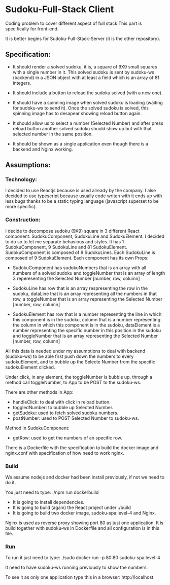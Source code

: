 # Sudoku-Full-Stack Client
Coding problem to cover different aspect of full stack
This part is specifically for front-end.

It is better begins for Sudoku-Full-Stack-Server (it is the other repository).

## Specification:

- It should render a solved sudoku, it is, a square of 9X9 small squares with a single number in it.
This solved sudoku is sent by sudoku-ws (backend) in a JSON object with at least a field which is an
array of 81 integers.

- It should include a button to reload the sudoku solved (with a new one).

- It should have a spinning image when solved sudoku is loading (waiting for sudoku-ws to send it). Once the solved
sudoku is solved, this spinning image has to desapear showing reload button again.

- It should allow us to select a number (Selected Number) and after press reload button another solved sudoku should
show up but with that selected number in the same position.

- It should be shown as a single application even though there is a backend and Nginx working.

## Assumptions:

### Technology: 
I decided to use Reactjs because is used already by the company. I alse decided to use typescript because usually 
code writen with it ends up with less bugs thanks to be a static typing language (javascript superset to be more specific).

### Construction: 
I decide to decompose sudoku (9X9) square in 3 different React component: SudokuComponent, SudokuLine and SudokuElement.
I decided to do so to let me separate behavious and styles.
It has 1 SudokuComponent, 9 SudokuLine and 81 SudokuElement.
SudokuComponent is composed of 9 SudokuLines.
Each SudokuLine is composed of 9 SudokuElement.
Each component has its own Props: 

- SudokuComponent has sudokuNumbers that is an array with all numbers of a solved sudoku and toggleNumber that is 
an array of length 3 reperesenting the Selected Number [number, row, column]

- SudokuLine has row that is an array respresenting the row in the sudoku, dataLine that is an array representing all the
numbers in that row, a toggleNumber that is an array representing the Selected Number [number, row, column]

- SudokuElement has row that is a number representing the line in which this component is in the sudoku, column that is a
number representing the column in which this component is in the sudoku, dataElement is a number representing the
specific number in this position in the sudoku and toggleNumber that is an array representing the Selected Number [number,
row, column]

All this data is needed under my assumptions to deal with backend (sudoku-ws) to be able first push down the numbers to every
sudokuElement, and to bubble up the Selecte Number from the specific sudokuElement clicked.

Under click, in any element, the toggleNumber is bubble up, through a method call toggleNumber, to App to be POST to the sudoku-ws.

There are other methods in App:
- handleClick: to deal with click in reload button.
- toggledNumber: to bubble up Selected Number.
- getSudoku: used to fetch solved sudoku numbers.
- postNumber: used to POST Selected Number to sudoku-ws.

Method in SudokuComponent:
- getRow: used to get the numbers of an specific row.

There is a Dockerfile with the specification to build the docker image and nginx.conf with specification of how need to work nginx.

### Build

We assume nodejs and docker had been install previously, if not we need to do it.

You just need to type: ./npm run dockerbuild

- It is going to install dependencies.
- It is going to build (again) the React project under ./build
- It is going to build two docker image, sudoku-spa:level-4 and Nginx.

Nginx is used as reverse proxy showing port 80 as just one application. It is build together with sudoku-ws in Dockerfile and
all configuration is in this file.

### Run

To run it just need to type: ./sudo docker run -p 80:80 sudoku-spa:level-4

It need to have sudoku-ws running previously to show the numbers.

To see it as only one application type this in a browser: http://localhost

